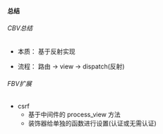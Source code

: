 #### 总结

###### CBV总结

- 本质： 基于反射实现

- 流程： 路由 -> view -> dispatch(反射)

###### FBV扩展

* csrf
  * 基于中间件的 process_view 方法
  * 装饰器给单独的函数进行设置(认证或无需认证)